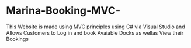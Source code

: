 # Marina-Booking-MVC-
This Website is made using MVC principles using C# via Visual Studio and Allows Customers to Log in and book Avaiable Docks as wellas View their Bookings
